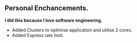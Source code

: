 ## Personal Enchancements.

**I did this because I love software engineering**.

- Added Clusters to optimise application and utilise 2 cores.
- Added Express rate limit.
